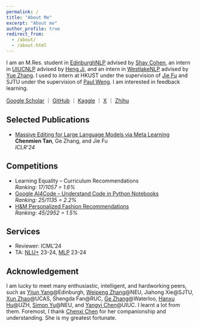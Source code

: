 ```yaml
---
permalink: /
title: "About Me"
excerpt: "About me"
author_profile: true
redirect_from: 
  - /about/
  - /about.html
---
```



I am an M.Res. student in [EdinburghNLP](https://edinburghnlp.inf.ed.ac.uk) advised by [Shay Cohen](https://homepages.inf.ed.ac.uk/scohen/), an intern in [UIUCNLP](http://blender.cs.illinois.edu/index.html) advised by [Heng Ji](http://blender.cs.illinois.edu/hengji.html), and an intern in [WestlakeNLP](https://westlake-nlp.github.io) advised by [Yue Zhang](https://frcchang.github.io).
I used to intern at HKUST under the supervision of [Jie Fu](https://bigaidream.github.io/) and SJTU under the supervision of [Paul Weng](http://weng.fr/).
I am interested in feedback learning.

<!-- [CV](https://chenmientan.github.io/files/CV.pdf) ｜  -->
[Google Scholar](https://scholar.google.com/citations?hl=zh-CN&view_op=list_works&gmla=AJ1KiT3E3CHkitK-8XkwkeYKxup4GEJyV0SkLGZYQErzPnldBlEg2-H9TQ5J5s8C469VUrr_d909FGy-TM0ggoOTBa5Kl5IZZfzveAwzH0M36XHIe2e1XOypJvTv-2_00cE&user=1ml8-30AAAAJ) ｜ [GitHub](https://github.com/ChenmienTan) ｜ [Kaggle](https://www.kaggle.com/chenmientan) ｜ [X](https://twitter.com/ChenmienTan) ｜ [Zhihu](https://www.zhihu.com/people/tanchenmien)

## Selected Publications

* [Massive Editing for Large Language Models via Meta Learning](https://arxiv.org/pdf/2311.04661.pdf)  
**Chenmien Tan**, Ge Zhang, and Jie Fu  
*ICLR'24*

<!-- * [Learning Rewards to Optimise Global Performance Metrics in Deep Reinforcement Learning](https://www.southampton.ac.uk/~eg/AAMAS2023/pdfs/p1951.pdf)  
Junqi Qian, Paul Weng, and **Chenmien Tan**  
*AAMAS'23*

* [CVaR-Regret Bounds for Multi-Armed Bandits](https://proceedings.mlr.press/v189/tan23a/tan23a.pdf)  
**Chenmien Tan** and Paul Weng  
*ACML'22* -->

## Competitions

* Learning Equality – Curriculum Recommendations  
*Ranking: 17/1057 = 1.6%*
* [Google AI4Code – Understand Code in Python Notebooks](https://www.kaggle.com/competitions/AI4Code/discussion/343603)  
*Ranking: 25/1135 = 2.2%* 
* [H&M Personalized Fashion Recommendations](https://github.com/Wp-Zhang/H-M-Fashion-RecSys)  
*Ranking: 45/2952 = 1.5%*

## Services

* Reviewer: ICML'24
* TA: [NLU+](http://www.drps.ed.ac.uk/23-24/dpt/cxinfr11157.htm) 23-24, [MLP](http://www.drps.ed.ac.uk/23-24/dpt/cxinfr11132.htm) 23-24

<!-- ## Fun Facts

* I am the 14th academic generation descendant of [Gauss](https://en.wikipedia.org/wiki/Carl_Friedrich_Gauss), the 14th of [Laplace](https://en.wikipedia.org/wiki/Pierre-Simon_Laplace), the 18th of [Bernoulli](https://en.wikipedia.org/wiki/Jacob_Bernoulli), the 20th of [Leibniz](https://en.wikipedia.org/wiki/Pierre-Simon_Laplace), and the 26th of [Copernicus](https://en.wikipedia.org/wiki/Nicolaus_Copernicus).


* My [high school](https://en.wikipedia.org/wiki/Sichuan_Chengdu_Shishi_High_School) has a history over 2,160 years.
This is not a typo.
It was founded in 143-141 B.C. -->

## Acknowledgement

I am lucky to meet many enthusiastic, intelligent, and hardworking peers, such as [Yijun Yang](https://thomasyyj.github.io/yangyijun/)@Edinburgh, [Weipeng Zhang](https://github.com/Wp-Zhang)@NEU, Jiahong Xie@SJTU, [Xun Zhao](https://github.com/CarnoZhao)@UCAS, Shengda Fan@RUC, [Ge Zhang](https://scholar.google.com/citations?user=qyTrq4kAAAAJ&hl=zh-CN)@Waterloo, [Hanxu Hu](https://hanxuhu.github.io)@UZH, [Simon Yu](https://simon-yu.netlify.app)@NEU, and [Yangyi Chen](https://yangyi-chen.github.io)@UIUC.
I learnt a lot from them.
Foremost, I thank [Chenxi Chen](https://2023.rca.ac.uk/students/chenxi-chen/) for her companionship and understanding.
She is my greatest fortunate. 